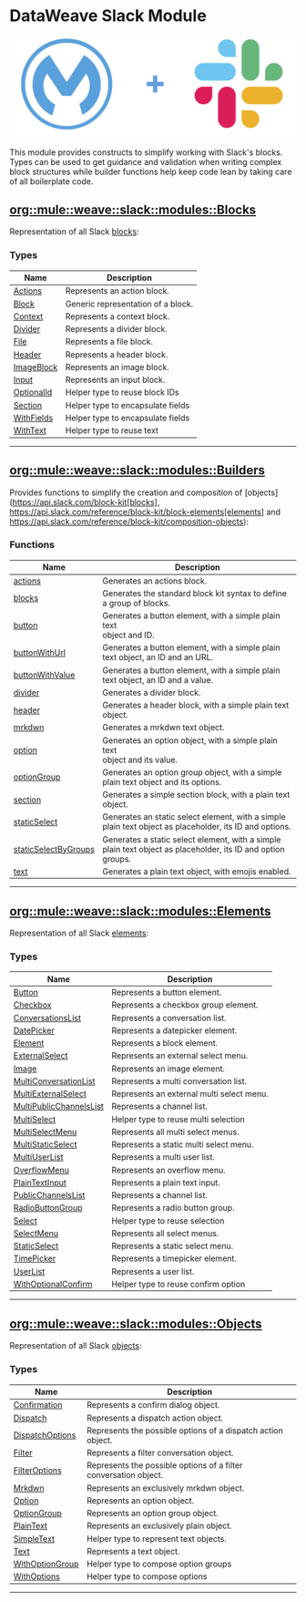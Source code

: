 # DataWeave Slack Module

![MuleSoft + Slack](pages/MuleSlack.png "MuleSoft + Slack")

This module provides constructs to simplify working with Slack's blocks. Types can be used to get guidance and validation
when writing complex block structures while builder functions help keep code lean by taking care of all boilerplate code.

## [org::mule::weave::slack::modules::Blocks](pages/Blocks.md )

Representation of all Slack [blocks](https://api.slack.com/reference/block-kit/blocks):

### Types
| Name | Description|
|------|------------|
|[Actions](pages/Blocks.md/#actions- ) | Represents an action block.|
|[Block](pages/Blocks.md/#block- ) | Generic representation of a block.|
|[Context](pages/Blocks.md/#context- ) | Represents a context block.|
|[Divider](pages/Blocks.md/#divider- ) | Represents a divider block.|
|[File](pages/Blocks.md/#file- ) | Represents a file block.|
|[Header](pages/Blocks.md/#header- ) | Represents a header block.|
|[ImageBlock](pages/Blocks.md/#imageblock- ) | Represents an image block.|
|[Input](pages/Blocks.md/#input- ) | Represents an input block.|
|[OptionalId](pages/Blocks.md/#optionalid- ) | Helper type to reuse block IDs|
|[Section](pages/Blocks.md/#section- ) | Helper type to encapsulate fields|
|[WithFields](pages/Blocks.md/#withfields- ) | Helper type to encapsulate fields|
|[WithText](pages/Blocks.md/#withtext- ) | Helper type to reuse text|

________________________________


## [org::mule::weave::slack::modules::Builders](pages/Builders.md )

Provides functions to simplify the creation and composition of [objects](https://api.slack.com/block-kit[blocks], https://api.slack.com/reference/block-kit/block-elements[elements] and https://api.slack.com/reference/block-kit/composition-objects):

### Functions
| Name | Description|
|------|------------|
| [actions](pages/Builders.md/#actions- ) | Generates an actions block.|
| [blocks](pages/Builders.md/#blocks- ) | Generates the standard block kit syntax to define a group of blocks.|
| [button](pages/Builders.md/#button- ) | Generates a button element, with a simple plain text<br> object and ID.|
| [buttonWithUrl](pages/Builders.md/#buttonwithurl- ) | Generates a button element, with a simple plain text object, an ID and an URL.|
| [buttonWithValue](pages/Builders.md/#buttonwithvalue- ) | Generates a button element, with a simple plain text object, an ID and a value.|
| [divider](pages/Builders.md/#divider- ) | Generates a divider block.|
| [header](pages/Builders.md/#header- ) | Generates a header block, with a simple plain text object.|
| [mrkdwn](pages/Builders.md/#mrkdwn- ) | Generates a mrkdwn text object.|
| [option](pages/Builders.md/#option- ) | Generates an option object, with a simple plain text<br> object and its value.|
| [optionGroup](pages/Builders.md/#optiongroup- ) | Generates an option group object, with a simple plain text object and its options.|
| [section](pages/Builders.md/#section- ) | Generates a simple section block, with a plain text object.|
| [staticSelect](pages/Builders.md/#staticselect- ) | Generates an static select element, with a simple plain text object as placeholder, its ID and options.|
| [staticSelectByGroups](pages/Builders.md/#staticselectbygroups- ) | Generates a static select element, with a simple plain text object as placeholder, its ID and option groups.|
| [text](pages/Builders.md/#text- ) | Generates a plain text object, with emojis enabled.|

________________________________


## [org::mule::weave::slack::modules::Elements](pages/Elements.md )

Representation of all Slack [elements](https://api.slack.com/reference/block-kit/block-elements):

### Types
| Name | Description|
|------|------------|
|[Button](pages/Elements.md/#button- ) | Represents a button element.|
|[Checkbox](pages/Elements.md/#checkbox- ) | Represents a checkbox group element.|
|[ConversationsList](pages/Elements.md/#conversationslist- ) | Represents a conversation list.|
|[DatePicker](pages/Elements.md/#datepicker- ) | Represents a datepicker element.|
|[Element](pages/Elements.md/#element- ) | Represents a block element.|
|[ExternalSelect](pages/Elements.md/#externalselect- ) | Represents an external select menu.|
|[Image](pages/Elements.md/#image- ) | Represents an image element.|
|[MultiConversationList](pages/Elements.md/#multiconversationlist- ) | Represents a multi conversation list.|
|[MultiExternalSelect](pages/Elements.md/#multiexternalselect- ) | Represents an external multi select menu.|
|[MultiPublicChannelsList](pages/Elements.md/#multipublicchannelslist- ) | Represents a channel list.|
|[MultiSelect](pages/Elements.md/#multiselect- ) | Helper type to reuse multi selection|
|[MultiSelectMenu](pages/Elements.md/#multiselectmenu- ) | Represents all multi select menus.|
|[MultiStaticSelect](pages/Elements.md/#multistaticselect- ) | Represents a static multi select menu.|
|[MultiUserList](pages/Elements.md/#multiuserlist- ) | Represents a multi user list.|
|[OverflowMenu](pages/Elements.md/#overflowmenu- ) | Represents an overflow menu.|
|[PlainTextInput](pages/Elements.md/#plaintextinput- ) | Represents a plain text input.|
|[PublicChannelsList](pages/Elements.md/#publicchannelslist- ) | Represents a channel list.|
|[RadioButtonGroup](pages/Elements.md/#radiobuttongroup- ) | Represents a radio button group.|
|[Select](pages/Elements.md/#select- ) | Helper type to reuse selection|
|[SelectMenu](pages/Elements.md/#selectmenu- ) | Represents all select menus.|
|[StaticSelect](pages/Elements.md/#staticselect- ) | Represents a static select menu.|
|[TimePicker](pages/Elements.md/#timepicker- ) | Represents a timepicker element.|
|[UserList](pages/Elements.md/#userlist- ) | Represents a user list.|
|[WithOptionalConfirm](pages/Elements.md/#withoptionalconfirm- ) | Helper type to reuse confirm option|

________________________________


## [org::mule::weave::slack::modules::Objects](pages/Objects.md )

Representation of all Slack [objects](https://api.slack.com/reference/block-kit/composition-objects):

### Types
| Name | Description|
|------|------------|
|[Confirmation](pages/Objects.md/#confirmation- ) | Represents a confirm dialog object.|
|[Dispatch](pages/Objects.md/#dispatch- ) | Represents a dispatch action object.|
|[DispatchOptions](pages/Objects.md/#dispatchoptions- ) | Represents the possible options of a dispatch action object.|
|[Filter](pages/Objects.md/#filter- ) | Represents a filter conversation object.|
|[FilterOptions](pages/Objects.md/#filteroptions- ) | Represents the possible options of a filter conversation object.|
|[Mrkdwn](pages/Objects.md/#mrkdwn- ) | Represents an exclusively mrkdwn object.|
|[Option](pages/Objects.md/#option- ) | Represents an option object.|
|[OptionGroup](pages/Objects.md/#optiongroup- ) | Represents an option group object.|
|[PlainText](pages/Objects.md/#plaintext- ) | Represents an exclusively plain object.|
|[SimpleText](pages/Objects.md/#simpletext- ) | Helper type to represent text objects.|
|[Text](pages/Objects.md/#text- ) | Represents a text object.|
|[WithOptionGroup](pages/Objects.md/#withoptiongroup- ) | Helper type to compose option groups|
|[WithOptions](pages/Objects.md/#withoptions- ) | Helper type to compose options|

________________________________

